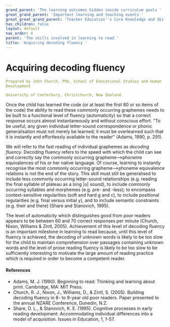 ```yaml
---
grand_parent: 'The learning outcomes hidden inside curriculum goals '
great_grand_parent: 'Important learning and teaching events '
great_great_grand_parent: 'Teacher Education''s Core Knowledge and Skills.'
has_children: false
layout: default
nav_order: 4
parent: 'The skills involved in learning to read '
title: 'Acquiring decoding fluency '
---
```

# Acquiring decoding fluency


```yaml
Prepared by John Church, PhD, School of Educational Studies and Human
Development

University of Canterbury, Christchurch, New Zealand.
```


Once the child has learned the code (or at least the first 80 or so
items of the code) the ability to read these commonly occurring
graphemes needs to be built to a functional level of fluency
(automaticity) so that a correct response occurs almost instantaneously
and without conscious effort. "To be useful, any given individual
letter-sound correspondence or phonic generalisation must not merely be
learned; it must be overlearned such that it is instantly and
effortlessly available to the reader" (Adams, 1990, p. 291).

We will refer to the fast reading of individual graphemes as *decoding
fluency*. Decoding fluency refers to the speed with which the child can
see and correctly say the commonly occurring grapheme--\>phoneme
equivalences of his or her native language. Of course, learning to
instantly recognise the most commonly occurring grapheme--\>phoneme
equivalence relations is not the end of the story. This skill must still
be generalised to include less commonly occurring letter-sound
relationships (e.g. reading the final syllable of plateau as a long
\|o\| sound), to include commonly occurring syllables and morphemes
(e.g. pre- and -less); to encompass context-sensitive regularities (soft
and hard g and c), to include positional regularities (e.g. final versus
initial y), and to include semantic constraints (e.g. their and there)
(Share and Stanovich, 1995).

The level of automaticity which distinguishes good from poor readers
appears to be between 60 and 70 correct responses per minute (Church,
Nixon, Williams & Zintl, 2005). Achievement of this level of decoding
fluency is an important milestone in learning to read because, until
this level of fluency is achieved, the decoding of unknown words is
likely to be too slow for the child to maintain comprehension over
passages containing unknown words and the level of prose reading fluency
is likely to be too slow to be sufficiently interesting to motivate the
large amount of reading practice which is required in order to become a
competent reader.


#### References

-   Adams, M. J. (1990). Beginning to read: Thinking and learning about
    print. Cambridge, MA: MIT Press.
-   Church, R. J., Nixon, J., Williams, D., & Zintl, S. (2005). Building
    decoding fluency in 8- to 9-year old poor readers. Paper presented
    to the annual NZARE Conference, Dunedin, N.Z.
-   Share, D. L., & Stanovich, K. E. (1995). Cognitive processes in
    early reading development: Accommodating individual differences into
    a model of acquisition. Issues in Education, 1, 1-57.
